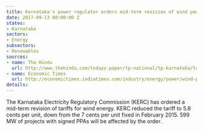 ```yaml
---
title: Karnataka's power regulator orders mid-term revision of wind power tariffs
date: 2017-09-13 00:00:00 Z
states:
- Karnataka
sectors:
- Energy
subsectors:
- Renewables
sources:
- name: The Hindu
  url: http://www.thehindu.com/todays-paper/tp-national/tp-karnataka/tariff-for-wind-energy-comes-down/article19633301.ece
- name: Economic Times
  url: http://economictimes.indiatimes.com/industry/energy/power/wind-power-developers-upset-over-karnataka-tariff-revision/articleshow/60454295.cms
details: 
---
```


The Karnataka Electricity Regulatory Commission (KERC) has ordered a mid-term revision of tariffs for wind energy. KERC reduced the tariff to 5.8 cents per unit, down from the 7 cents per unit fixed in February 2015. 599 MW of projects with signed PPAs will be affected by the order. 
